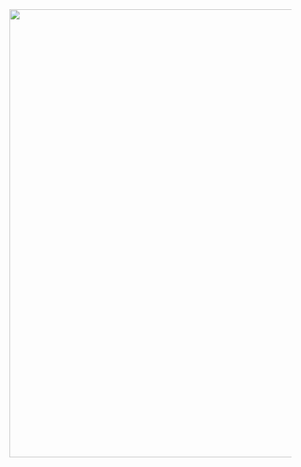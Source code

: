 <img src="https://raw.githubusercontent.com/DivyaPremanantha/sample-react-app/main/files/ABCOrganization/OrgLandingPage/images/org-landing-page.jpeg?raw=true" width="550" height="800"/>
